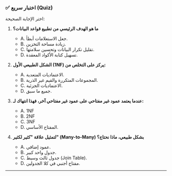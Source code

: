 ### ✅ اختبار سريع (Quiz)
اختر الإجابة الصحيحة:

1.  **ما هو الهدف الرئيسي من تطبيع قواعد البيانات؟**
    * A. جعل الاستعلامات أبطأ.
    * B. زيادة مساحة التخزين.
    * C. تقليل تكرار البيانات وتحسين سلامتها.
    * D. تسهيل كتابة الأكواد المعقدة.

2.  **الشكل الطبيعي الأول (1NF) يركز على التخلص من:**
    * A. الاعتماديات المتعدية.
    * B. المجموعات المتكررة والقيم غير الذرية.
    * C. الاعتماديات الجزئية.
    * D. جميع ما سبق.

3.  **عندما يعتمد عمود غير مفتاحي على عمود غير مفتاحي آخر، فهذا انتهاك لـ:**
    * A. 1NF
    * B. 2NF
    * C. 3NF
    * D. المفتاح الأساسي.

4.  **لتمثيل علاقة "كثير لكثير" (Many-to-Many) بشكل طبيعي، ماذا نحتاج؟**
    * A. عمود إضافي.
    * B. جدول واحد كبير.
    * C. جدول ثالث وسيط (Join Table).
    * D. مفتاح أجنبي في كلا الجدولين.

---
